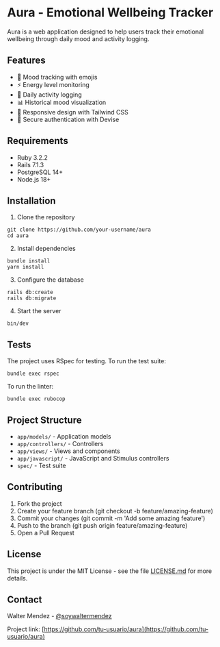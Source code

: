 # Aura - Emotional Wellbeing Tracker

Aura is a web application designed to help users track their emotional wellbeing through daily mood and activity logging.

## Features

- 🎯 Mood tracking with emojis
- ⚡ Energy level monitoring
- 📝 Daily activity logging
- 📊 Historical mood visualization
- 📱 Responsive design with Tailwind CSS
- 🔐 Secure authentication with Devise

## Requirements

- Ruby 3.2.2
- Rails 7.1.3
- PostgreSQL 14+
- Node.js 18+

## Installation

1. Clone the repository

```
git clone https://github.com/your-username/aura
cd aura
```

2. Install dependencies

```
bundle install
yarn install
```

3. Configure the database

```
rails db:create
rails db:migrate
```

4. Start the server

```
bin/dev
```

## Tests

The project uses RSpec for testing. To run the test suite:

```
bundle exec rspec
```

To run the linter:

```
bundle exec rubocop
```

## Project Structure

- `app/models/` - Application models
- `app/controllers/` - Controllers
- `app/views/` - Views and components
- `app/javascript/` - JavaScript and Stimulus controllers
- `spec/` - Test suite

## Contributing

1. Fork the project
2. Create your feature branch (git checkout -b feature/amazing-feature)
3. Commit your changes (git commit -m 'Add some amazing feature')
4. Push to the branch (git push origin feature/amazing-feature)
5. Open a Pull Request

## License

This project is under the MIT License - see the file [LICENSE.md](LICENSE.md) for more details.

## Contact

Walter Mendez - [@soywaltermendez](https://twitter.com/soywaltermendez)

Project link: [https://github.com/tu-usuario/aura](https://github.com/tu-usuario/aura)
